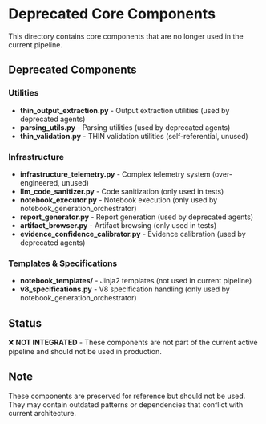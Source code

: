 # Deprecated Core Components

This directory contains core components that are no longer used in the current pipeline.

## Deprecated Components

### Utilities
- **thin_output_extraction.py** - Output extraction utilities (used by deprecated agents)
- **parsing_utils.py** - Parsing utilities (used by deprecated agents)  
- **thin_validation.py** - THIN validation utilities (self-referential, unused)

### Infrastructure
- **infrastructure_telemetry.py** - Complex telemetry system (over-engineered, unused)
- **llm_code_sanitizer.py** - Code sanitization (only used in tests)
- **notebook_executor.py** - Notebook execution (only used by notebook_generation_orchestrator)
- **report_generator.py** - Report generation (used by deprecated agents)
- **artifact_browser.py** - Artifact browsing (only used in tests)
- **evidence_confidence_calibrator.py** - Evidence calibration (used by deprecated agents)

### Templates & Specifications
- **notebook_templates/** - Jinja2 templates (not used in current pipeline)
- **v8_specifications.py** - V8 specification handling (only used by notebook_generation_orchestrator)

## Status

❌ **NOT INTEGRATED** - These components are not part of the current active pipeline and should not be used in production.

## Note

These components are preserved for reference but should not be used. They may contain outdated patterns or dependencies that conflict with current architecture.
